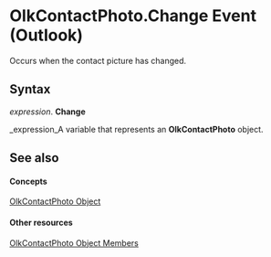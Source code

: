 
# OlkContactPhoto.Change Event (Outlook)

Occurs when the contact picture has changed.


## Syntax

 _expression_. **Change**

 _expression_A variable that represents an  **OlkContactPhoto** object.


## See also


#### Concepts


 [OlkContactPhoto Object](eea9a5d0-c208-dbf9-39e1-93614fb98d1e.md)
#### Other resources


 [OlkContactPhoto Object Members](0da5300a-5079-c330-9b0b-1316ad11772a.md)

